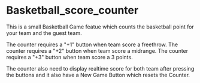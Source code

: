 # Basketball_score_counter
This is a small Basketball Game featue which counts the basketball point for your team and the guest team.

The counter requires a "+1" button when team score a freethrow.
The counter requires a "+2" button when team score a midrange.
The counter requires a "+3" button when team score a 3 points.

The counter also need to display realtime score for both team after pressing the buttons and it also have a New Game Button which resets the Counter.
